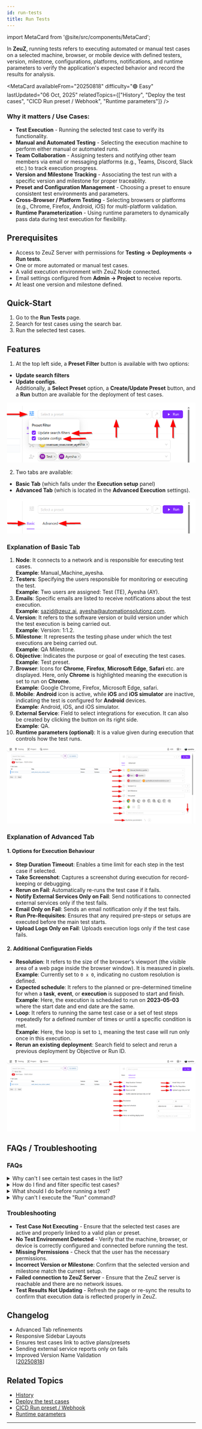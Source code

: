 ```yaml
---
id: run-tests
title: Run Tests
---
```


import MetaCard from '@site/src/components/MetaCard';

In **ZeuZ**, running tests refers to executing automated or manual test cases on a selected machine, browser, or mobile device with defined testers, version, milestone, configurations, platforms, notifications, and runtime parameters to verify the application's expected behavior and record the results for analysis.

<MetaCard
  availableFrom="20250818"
  difficulty="🟢 Easy"
  lastUpdated="06 Oct, 2025"
  relatedTopics={["History", "Deploy the test cases", "CICD Run preset / Webhook", "Runtime parameters"]}
/>

### Why it matters / Use Cases:

* **Test Execution** - Running the selected test case to verify its functionality.
* **Manual and Automated Testing** - Selecting the execution machine to perform either manual or automated runs.
* **Team Collaboration** - Assigning testers and notifying other team members via email or messaging platforms (e.g., Teams, Discord, Slack etc.) to track execution progress.
* **Version and Milestone Tracking** - Associating the test run with a specific version and milestone for proper traceablity.
* **Preset and Configuration Management** - Choosing a preset to ensure consistent test environments and parameters.
* **Cross-Browser / Platform Testing** - Selecting browsers or platforms (e.g., Chrome, Firefox, Android, iOS) for multi-platform validation.
* **Runtime Parameterization** - Using runtime parameters to dynamically pass data during test execution for flexibility.

## Prerequisites
- Access to ZeuZ Server with permissions for **Testing → Deployments → Run tests**.
- One or more automated or manual test cases.
- A valid execution environment with ZeuZ Node connected.
- Email settings configured from **Admin → Project** to receive reports.
- At least one version and milestone defined.

## Quick-Start
1. Go to the **Run Tests** page.
2. Search for test cases using the search bar.
3. Run the selected test cases.

## Features

1. At the top left side, a **Preset Filter** button is available with two options:  
- **Update search filters**
- **Update configs**.  
Additionally, a **Select Preset** option, a **Create/Update Preset** button, and a **Run** button are available for the deployment of test cases.

![](/img/how-tos/run-tests/preset-filter.png)

2. Two tabs are available:  
- **Basic Tab** (which falls under the **Execution setup** panel)
- **Advanced Tab** (which is located in the **Advanced Execution** settings).

![](/img/how-tos/run-tests/basic-advanced.png)

### Explanation of Basic Tab

1. **Node**: It connects to a network and is responsible for executing test cases.  
   **Example**: Manual_Machine_ayesha.
2. **Testers**: Specifying the users responsible for monitoring or executing the test.  
   **Example**: Two users are assigned: Test (TE), Ayesha (AY).  
3. **Emails**: Specific emails are listed to receive notifications about the test execution.  
   **Example**: sazid@zeuz.ai, ayesha@automationsolutionz.com.  
4. **Version**: It refers to the software version or build version under which the test execution is being carried out.  
   **Example**: Version: 1:1.2.
5. **Milestone**: It represents the testing phase under which the test executions are being carried out.  
   **Example**: QA Milestone.
6. **Objective**: Indicates the purpose or goal of executing the test cases.  
   **Example**: Test preset.
7. **Browser**: Icons for **Chrome**, **Firefox**, **Microsoft Edge**, **Safari** etc. are displayed. Here, only **Chrome** is highlighted meaning the execution is set to run on **Chrome**.  
   **Example**: Google Chrome, Firefox, Microsoft Edge, safari.
8. **Mobile**: **Android** icon is active, while **iOS** and **iOS simulator** are inactive, indicating the test is configured for **Android** devices.  
   **Example**: Android, iOS, and iOS simulator.
9. **External Service**: Field to select integrations for execution. It can also be created by clicking the button on its right side.  
   **Example**: QA.
10. **Runtime parameters (optional)**: It is a value given during execution that controls how the test runs.  

![](/img/how-tos/run-tests/basic-tab.png)

### Explanation of Advanced Tab

#### 1. Options for Execution Behaviour

- **Step Duration Timeout**: Enables a time limit for each step in the test case if selected.
- **Take Screenshot**: Captures a screenshot during execution for record-keeping or debugging.
- **Rerun on Fail**: Automatically re-runs the test case if it fails.
- **Notify External Services Only on Fail**: Send notifications to connected external services only if the test fails.
- **Email Only on Fail**: Sends an email notification only if the test fails.
- **Run Pre-Requisites**: Ensures that any required pre-steps or setups are executed before the main test starts.
- **Upload Logs Only on Fail**: Uploads execution logs only if the test case fails.

#### 2. Additional Configuration Fields

- **Resolution**: It refers to the size of the browser's viewport (the visible area of a web page inside the browser window). It is measured in pixels.  
  **Example**: Currently set to `0 x 0`, indicating no custom resolution is defined.
- **Expected schedule**: It refers to the planned or pre-determined timeline for when a **task**, **event**, or **execution** is supposed to start and finish.  
  **Example**: Here, the execution is scheduled to run on **2023-05-03** where the start date and end date are the same.
- **Loop**: It refers to running the same test case or a set of test steps repeatedly for a defined number of times or until a specific condition is met.  
  **Example**: Here, the loop is set to `1`, meaning the test case will run only once in this execution.
- **Rerun an existing deployment**: Search field to select and rerun a previous deployment by Objective or Run ID.

![](/img/how-tos/run-tests/advanced-section.png)

## FAQs / Troubleshooting
### FAQs

<details>
<summary>Why can't I see certain test cases in the list?</summary>

Your user account likely lacks permission to view the specific folders or features where those test cases are located.

</details>

<details>
<summary>How do I find and filter specific test cases?</summary>

Use the "Search Test Cases..." field at the top to search by Test case ID, title, or feature.

</details>

<details>
<summary>What should I do before running a test?</summary>

Ensure you have selected the correct node, testers, emails, groups, browser, mobile, version, milestone, and test preset from the respective dropdown menus.

</details>

<details>
<summary>Why can't I execute the "Run" command?</summary>

Verify that all required fields are populated: Node, Testers, Emails, Browser, Mobile, Version, Milestone, and Test Preset must be selected.

</details>

### Troubleshooting

- **Test Case Not Executing** - Ensure that the selected test cases are active and properly linked to a valid plan or preset.
- **No Test Environment Detected** - Verify that the machine, browser, or device is correctly configured and connected before running the test.
- **Missing Permissions** - Check that the user has the necessary permissions.
- **Incorrect Version or Milestone**: Confirm that the selected version and milestone match the current setup.
- **Failed connection to ZeuZ Server** - Ensure that the ZeuZ server is reachable and there are no network issues.
- **Test Results Not Updating** - Refresh the page or re-sync the results to confirm that execution data is reflected properly in ZeuZ.

## Changelog

- Advanced Tab refinements
- Responsive Sidebar Layouts
- Ensures test cases link to active plans/presets
- Sending external service reports only on fails
- Improved Version Name Validation    
[[20250818](/blog/zeuz-platform-20250818/)]

## Related Topics

- [History](https://docs.zeuz.ai/docs/zeuz-server/testing/Deployments/history-page/)
- [Deploy the test cases](https://docs.zeuz.ai/docs/zeuz-server/testing/Deployments/deploy-test-cases/)
- [CICD Run preset / Webhook](https://docs.zeuz.ai/docs/zeuz-server/testing/Deployments/ci-cd-run-preset-webhook/)
- [Runtime parameters](https://docs.zeuz.ai/docs/zeuz-server/testing/Deployments/runtime-parameters/)

---
